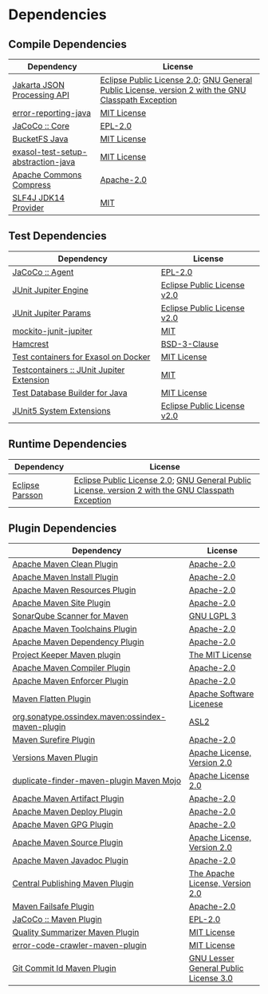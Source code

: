 <!-- @formatter:off -->
# Dependencies

## Compile Dependencies

| Dependency                              | License                                                                                                      |
| --------------------------------------- | ------------------------------------------------------------------------------------------------------------ |
| [Jakarta JSON Processing API][0]        | [Eclipse Public License 2.0][1]; [GNU General Public License, version 2 with the GNU Classpath Exception][2] |
| [error-reporting-java][3]               | [MIT License][4]                                                                                             |
| [JaCoCo :: Core][5]                     | [EPL-2.0][6]                                                                                                 |
| [BucketFS Java][7]                      | [MIT License][8]                                                                                             |
| [exasol-test-setup-abstraction-java][9] | [MIT License][10]                                                                                            |
| [Apache Commons Compress][11]           | [Apache-2.0][12]                                                                                             |
| [SLF4J JDK14 Provider][13]              | [MIT][14]                                                                                                    |

## Test Dependencies

| Dependency                                      | License                           |
| ----------------------------------------------- | --------------------------------- |
| [JaCoCo :: Agent][5]                            | [EPL-2.0][6]                      |
| [JUnit Jupiter Engine][15]                      | [Eclipse Public License v2.0][16] |
| [JUnit Jupiter Params][15]                      | [Eclipse Public License v2.0][16] |
| [mockito-junit-jupiter][17]                     | [MIT][18]                         |
| [Hamcrest][19]                                  | [BSD-3-Clause][20]                |
| [Test containers for Exasol on Docker][21]      | [MIT License][22]                 |
| [Testcontainers :: JUnit Jupiter Extension][23] | [MIT][24]                         |
| [Test Database Builder for Java][25]            | [MIT License][26]                 |
| [JUnit5 System Extensions][27]                  | [Eclipse Public License v2.0][28] |

## Runtime Dependencies

| Dependency            | License                                                                                                      |
| --------------------- | ------------------------------------------------------------------------------------------------------------ |
| [Eclipse Parsson][29] | [Eclipse Public License 2.0][1]; [GNU General Public License, version 2 with the GNU Classpath Exception][2] |

## Plugin Dependencies

| Dependency                                              | License                                     |
| ------------------------------------------------------- | ------------------------------------------- |
| [Apache Maven Clean Plugin][30]                         | [Apache-2.0][12]                            |
| [Apache Maven Install Plugin][31]                       | [Apache-2.0][12]                            |
| [Apache Maven Resources Plugin][32]                     | [Apache-2.0][12]                            |
| [Apache Maven Site Plugin][33]                          | [Apache-2.0][12]                            |
| [SonarQube Scanner for Maven][34]                       | [GNU LGPL 3][35]                            |
| [Apache Maven Toolchains Plugin][36]                    | [Apache-2.0][12]                            |
| [Apache Maven Dependency Plugin][37]                    | [Apache-2.0][12]                            |
| [Project Keeper Maven plugin][38]                       | [The MIT License][39]                       |
| [Apache Maven Compiler Plugin][40]                      | [Apache-2.0][12]                            |
| [Apache Maven Enforcer Plugin][41]                      | [Apache-2.0][12]                            |
| [Maven Flatten Plugin][42]                              | [Apache Software Licenese][12]              |
| [org.sonatype.ossindex.maven:ossindex-maven-plugin][43] | [ASL2][44]                                  |
| [Maven Surefire Plugin][45]                             | [Apache-2.0][12]                            |
| [Versions Maven Plugin][46]                             | [Apache License, Version 2.0][12]           |
| [duplicate-finder-maven-plugin Maven Mojo][47]          | [Apache License 2.0][48]                    |
| [Apache Maven Artifact Plugin][49]                      | [Apache-2.0][12]                            |
| [Apache Maven Deploy Plugin][50]                        | [Apache-2.0][12]                            |
| [Apache Maven GPG Plugin][51]                           | [Apache-2.0][12]                            |
| [Apache Maven Source Plugin][52]                        | [Apache License, Version 2.0][12]           |
| [Apache Maven Javadoc Plugin][53]                       | [Apache-2.0][12]                            |
| [Central Publishing Maven Plugin][54]                   | [The Apache License, Version 2.0][12]       |
| [Maven Failsafe Plugin][55]                             | [Apache-2.0][12]                            |
| [JaCoCo :: Maven Plugin][56]                            | [EPL-2.0][6]                                |
| [Quality Summarizer Maven Plugin][57]                   | [MIT License][58]                           |
| [error-code-crawler-maven-plugin][59]                   | [MIT License][60]                           |
| [Git Commit Id Maven Plugin][61]                        | [GNU Lesser General Public License 3.0][62] |

[0]: https://github.com/eclipse-ee4j/jsonp
[1]: https://projects.eclipse.org/license/epl-2.0
[2]: https://projects.eclipse.org/license/secondary-gpl-2.0-cp
[3]: https://github.com/exasol/error-reporting-java/
[4]: https://github.com/exasol/error-reporting-java/blob/main/LICENSE
[5]: https://www.eclemma.org/jacoco/index.html
[6]: https://www.eclipse.org/legal/epl-2.0/
[7]: https://github.com/exasol/bucketfs-java/
[8]: https://github.com/exasol/bucketfs-java/blob/main/LICENSE
[9]: https://github.com/exasol/exasol-test-setup-abstraction-java/
[10]: https://github.com/exasol/exasol-test-setup-abstraction-java/blob/main/LICENSE
[11]: https://commons.apache.org/proper/commons-compress/
[12]: https://www.apache.org/licenses/LICENSE-2.0.txt
[13]: http://www.slf4j.org
[14]: https://opensource.org/license/mit
[15]: https://junit.org/junit5/
[16]: https://www.eclipse.org/legal/epl-v20.html
[17]: https://github.com/mockito/mockito
[18]: https://opensource.org/licenses/MIT
[19]: http://hamcrest.org/JavaHamcrest/
[20]: https://raw.githubusercontent.com/hamcrest/JavaHamcrest/master/LICENSE
[21]: https://github.com/exasol/exasol-testcontainers/
[22]: https://github.com/exasol/exasol-testcontainers/blob/main/LICENSE
[23]: https://java.testcontainers.org
[24]: http://opensource.org/licenses/MIT
[25]: https://github.com/exasol/test-db-builder-java/
[26]: https://github.com/exasol/test-db-builder-java/blob/main/LICENSE
[27]: https://github.com/itsallcode/junit5-system-extensions
[28]: http://www.eclipse.org/legal/epl-v20.html
[29]: https://github.com/eclipse-ee4j/parsson
[30]: https://maven.apache.org/plugins/maven-clean-plugin/
[31]: https://maven.apache.org/plugins/maven-install-plugin/
[32]: https://maven.apache.org/plugins/maven-resources-plugin/
[33]: https://maven.apache.org/plugins/maven-site-plugin/
[34]: http://docs.sonarqube.org/display/PLUG/Plugin+Library/sonar-scanner-maven/sonar-maven-plugin
[35]: http://www.gnu.org/licenses/lgpl.txt
[36]: https://maven.apache.org/plugins/maven-toolchains-plugin/
[37]: https://maven.apache.org/plugins/maven-dependency-plugin/
[38]: https://github.com/exasol/project-keeper/
[39]: https://github.com/exasol/project-keeper/blob/main/LICENSE
[40]: https://maven.apache.org/plugins/maven-compiler-plugin/
[41]: https://maven.apache.org/enforcer/maven-enforcer-plugin/
[42]: https://www.mojohaus.org/flatten-maven-plugin/
[43]: https://sonatype.github.io/ossindex-maven/maven-plugin/
[44]: http://www.apache.org/licenses/LICENSE-2.0.txt
[45]: https://maven.apache.org/surefire/maven-surefire-plugin/
[46]: https://www.mojohaus.org/versions/versions-maven-plugin/
[47]: https://basepom.github.io/duplicate-finder-maven-plugin
[48]: http://www.apache.org/licenses/LICENSE-2.0.html
[49]: https://maven.apache.org/plugins/maven-artifact-plugin/
[50]: https://maven.apache.org/plugins/maven-deploy-plugin/
[51]: https://maven.apache.org/plugins/maven-gpg-plugin/
[52]: https://maven.apache.org/plugins/maven-source-plugin/
[53]: https://maven.apache.org/plugins/maven-javadoc-plugin/
[54]: https://central.sonatype.org
[55]: https://maven.apache.org/surefire/maven-failsafe-plugin/
[56]: https://www.jacoco.org/jacoco/trunk/doc/maven.html
[57]: https://github.com/exasol/quality-summarizer-maven-plugin/
[58]: https://github.com/exasol/quality-summarizer-maven-plugin/blob/main/LICENSE
[59]: https://github.com/exasol/error-code-crawler-maven-plugin/
[60]: https://github.com/exasol/error-code-crawler-maven-plugin/blob/main/LICENSE
[61]: https://github.com/git-commit-id/git-commit-id-maven-plugin
[62]: http://www.gnu.org/licenses/lgpl-3.0.txt

